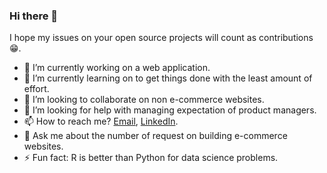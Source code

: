 ### Hi there 👋

I hope my issues on your open source projects will count as contributions 😁.

- 🔭 I’m currently working on a web application.
- 🌱 I’m currently learning on to get things done with the least amount of effort.
- 👯 I’m looking to collaborate on non e-commerce websites.
- 🤔 I’m looking for help with managing expectation of product managers.
- 📫 How to reach me? [Email](mailto:imaduddin.htm@gmail.com), [LinkedIn](https://www.linkedin.com/in/imaduddin-haetami/).
- 💬 Ask me about the number of request on building e-commerce websites.
- ⚡ Fun fact: R is better than Python for data science problems.
